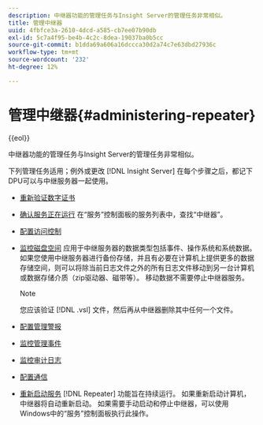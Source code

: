 ```yaml
---
description: 中继器功能的管理任务与Insight Server的管理任务非常相似。
title: 管理中继器
uuid: 4fbfce3a-2610-4dcd-a585-cb7ee07b90db
exl-id: 5c7a4f95-be4b-4c2c-8dea-19037ba0b5cc
source-git-commit: b1dda69a606a16dccca30d2a74c7e63dbd27936c
workflow-type: tm+mt
source-wordcount: '232'
ht-degree: 12%

---
```


# 管理中继器{#administering-repeater}

{{eol}}

中继器功能的管理任务与Insight Server的管理任务非常相似。

下列管理任务适用；例外或更改 [!DNL Insight Server] 在每个步骤之后，都记下DPU可以与中继服务器一起使用。

* [重新验证数字证书](../../../home/c-inst-svr/c-admin-inst-svr/c-reval-dgtl-cert.md#concept-f0020a6f0d6f477099b7a8f0b6e2944c)
* [确认服务正在运行](../../../home/c-inst-svr/c-admin-inst-svr/c-cfrm-svc-rng.md#concept-15b046e92d254bbd95dec829abc76677) 在“服务”控制面板的服务列表中，查找“中继器”。

* [配置访问控制](../../../home/c-inst-svr/c-admin-inst-svr/c-config-acs-ctrl/c-config-acs-ctrl.md#concept-ac385e870dbe4b57a72bf7266b60f93d)
* [监控磁盘空间](../../../home/c-inst-svr/c-admin-inst-svr/c-mntr-disk-spc/c-mntr-disk-spc.md#concept-a83447e44f4e47aba282328be395a0d4) 应用于中继服务器的数据类型包括事件、操作系统和系统数据。 如果您使用中继服务器进行备份存储，并且有必要在计算机上提供更多的数据存储空间，则可以将除当前日志文件之外的所有日志文件移动到另一台计算机或数据存储介质（zip驱动器、磁带等）。 移动数据不需要停止中继器服务。

   >[!NOTE]
   >
   >您应该验证 [!DNL .vsl] 文件，然后再从中继器删除其中任何一个文件。

* [配置管理警报](../../../home/c-inst-svr/c-admin-inst-svr/t-config-adm-alrts.md#task-0858f588da4941aa9d4952f6592681aa)
* [监控管理事件](../../../home/c-inst-svr/c-admin-inst-svr/t-mntr-adm-evts.md#task-4c78325b3e6e4dde8fa94c1896e19e34)
* [监控审计日志](../../../home/c-inst-svr/c-admin-inst-svr/t-mntr-adt-lgs.md#task-5dd9830424fe440ea1369215a1aca231)
* [配置通信](../../../home/c-inst-svr/c-admin-inst-svr/t-config-com.md#task-471305ecf7a644789a288f93c42514ec)
* [重新启动服务](../../../home/c-inst-svr/c-admin-inst-svr/t-rest-svc.md#task-97f97f1019bc440080ab2fddfdc04c74)  [!DNL Repeater] 功能旨在持续运行。 如果重新启动计算机，中继器将自动重新启动。 如果需要手动启动和停止中继器，可以使用Windows中的“服务”控制面板执行此操作。
